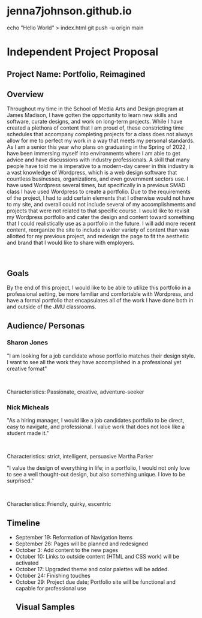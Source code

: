 # jenna7johnson.github.io
echo "Hello World" > index.html
git push -u origin main

<h1>Independent Project Proposal</h1>
<h2> Project Name: Portfolio, Reimagined</h2>
<h2> Overview</h2>
<p>Throughout my time in the School of Media Arts and Design program at James Madison, I have gotten the opportunity to learn new skills and software, curate designs, and work on long-term projects. While I have created a plethora of content that I am proud of, these constricting time schedules that accompany completing projects for a class does not always allow for me to perfect my work in a way that meets my personal standards. As I am a senior this year who plans on graduating in the Spring of 2022, I have been immersing myself into environments where I am able to get advice and have discussions with industry professionals. A skill that many people have told me is imperative to a modern-day career in this industry is a vast knowledge of Wordpress, which is a web design software that countless businesses, organizations, and even government sectors use. I have used Wordpress several times, but specifically in a previous SMAD class I have used Wordpress to create a portfolio. Due to the requirements of the project, I had to add certain elements that I otherwise would not have to my site, and overall could not include several of my accomplishments and projects that were not related to that specific course. I would like to revisit my Wordpress portfolio and cater the design and content toward something that I could realistically use as a portfolio in the future. I will add more recent content, reorganize the site to include a wider variety of content than was allotted for my previous project, and redesign the page to fit the aesthetic and brand that I would like to share with employers. </p>
<br>
<h2>Goals</h2>
<p>By the end of this project, I would like to be able to utilize this portfolio in a professional setting, be more familiar and comfortable with Wordpress, and have a formal portfolio that encapsulates all of the work I have done both in and outside of the JMU classrooms. </p>
<h2>Audience/ Personas</h2>
<h3>Sharon Jones</h3>
<p>"I am looking for a job candidate whose portfolio matches their design style. I want to see all the work they have accomplished in a professional yet creative format" </p> <br>
<p> Characteristics: Passionate, creative, adventure-seeker</p>
<h3> Nick Micheals</h3>
<p> "As a hiring manager, I would like a job candidates portfolio to be direct, easy to navigate, and professional. I value work that does not look like a student made it." </p> <br>
<p> Characteristics: strict, intelligent, persuasive</p?
<h3> Martha Parker </h3>
<p> "I value the design of everything in life; in a portfolio, I would not only love to see a well thought-out design, but also something unique. I love to be surprised." </p> <br>
<p> Characteristics: Friendly, quirky, escentric </p>
<h2> Timeline</h2>
<ul>
	<li>September 19: Reformation of Navigation Items </li>
	<li>September 26: Pages will be planned and redesigned</li>
	<li>October 3: Add content to the new pages </li>
	<li>October 10: Links to outside content (HTML and CSS work) will be activated </li>
	<li>October 17: Upgraded theme and color palettes will be added.</li>
	<li>October 24: Finishing touches </li>
<li>October 29: Project due date; Portfolio site will be functional and capable for professional use </li>

<h2>Visual Samples </h2>
	
